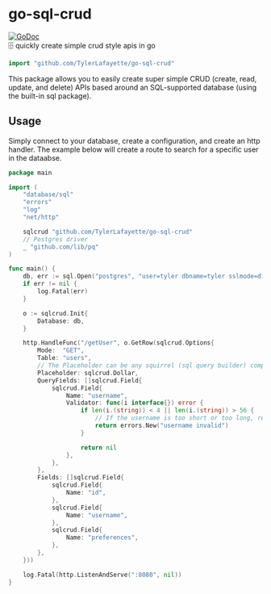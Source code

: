 # go-sql-crud
[![GoDoc](https://godoc.org/github.com/TylerLafayette/go-sql-crud?status.svg)](https://godoc.org/github.com/TylerLafayette/go-sql-crud)  
🗄 quickly create simple crud style apis in go

```go
import "github.com/TylerLafayette/go-sql-crud"
```

This package allows you to easily create super simple CRUD (create, read, update, and delete) APIs based around an SQL-supported database (using the built-in sql package).

## Usage
Simply connect to your database, create a configuration, and create an http handler. The example below will create a route to search for a specific user in the dataabse.
```go
package main

import (
	"database/sql"
	"errors"
	"log"
	"net/http"

	sqlcrud "github.com/TylerLafayette/go-sql-crud"
	// Postgres driver
	_ "github.com/lib/pq"
)

func main() {
	db, err := sql.Open("postgres", "user=tyler dbname=tyler sslmode=disable")
	if err != nil {
		log.Fatal(err)
	}

	o := sqlcrud.Init{
		Database: db,
	}

	http.HandleFunc("/getUser", o.GetRow(sqlcrud.Options{
		Mode:  "GET",
		Table: "users",
		// The Placeholder can be any squirrel (sql query builder) compatible placeholder format
		Placeholder: sqlcrud.Dollar,
		QueryFields: []sqlcrud.Field{
			sqlcrud.Field{
				Name: "username",
				Validator: func(i interface{}) error {
					if len(i.(string)) < 4 || len(i.(string)) > 56 {
						// If the username is too short or too long, return an error to stop the request.
						return errors.New("username invalid")
					}

					return nil
				},
			},
		},
		Fields: []sqlcrud.Field{
			sqlcrud.Field{
				Name: "id",
			},
			sqlcrud.Field{
				Name: "username",
			},
			sqlcrud.Field{
				Name: "preferences",
			},
		},
	}))

	log.Fatal(http.ListenAndServe(":8080", nil))
}
```